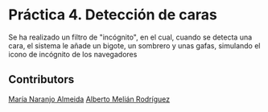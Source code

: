 # Práctica 4. Detección de caras

Se ha realizado un filtro de "incógnito", en el cual, cuando se detecta una cara, el sistema le añade un bigote, un sombrero y unas gafas, simulando el icono de incógnito de los navegadores 

## Contributors
[María Naranjo Almeida](https://github.com/marianaral)
[Alberto Melián Rodríguez](https://github.com/Aeronpsaro)
